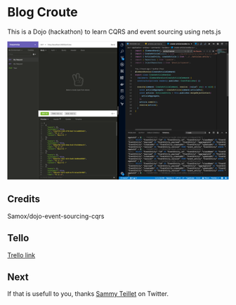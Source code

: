 # Blog Croute

This is a Dojo (hackathon) to learn CQRS and event sourcing using nets.js

![img](img/img.png)

## Credits

Samox/dojo-event-sourcing-cqrs

## Tello

[Trello link](https://trello.com/b/yrG5pLaO/event-sourcing-cqrs)

## Next

If that is usefull to you, thanks [Sammy Teillet](https://twitter.com/sammyteillet) on Twitter.
